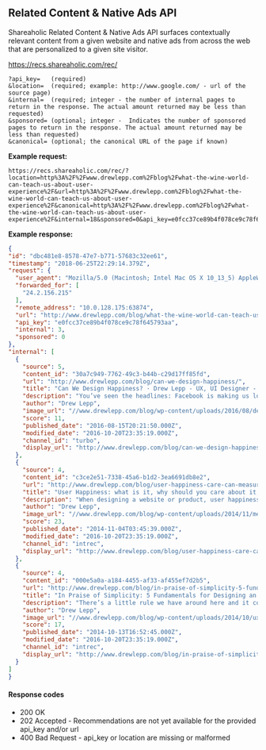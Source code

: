 Related Content & Native Ads API
---

Shareaholic Related Content & Native Ads API surfaces contextually relevant content from a given website and native ads from across the web that are personalized to a given site visitor.

  https://recs.shareaholic.com/rec/
  
    ?api_key=   (required)
    &location=  (required; example: http://www.google.com/ - url of the source page)
    &internal=  (required; integer - the number of internal pages to return in the response. The actual amount returned may be less than requested)
    &sponsored= (optional; integer -  Indicates the number of sponsored pages to return in the response. The actual amount returned may be less than requested)
    &canonical= (optional; the canonical URL of the page if known)

**Example request:**

    https://recs.shareaholic.com/rec/?location=http%3A%2F%2Fwww.drewlepp.com%2Fblog%2Fwhat-the-wine-world-can-teach-us-about-user-experience%2F&url=http%3A%2F%2Fwww.drewlepp.com%2Fblog%2Fwhat-the-wine-world-can-teach-us-about-user-experience%2F&canonical=http%3A%2F%2Fwww.drewlepp.com%2Fblog%2Fwhat-the-wine-world-can-teach-us-about-user-experience%2F&internal=18&sponsored=0&api_key=e0fcc37ce89b4f078ce9c78f645793aa
  
**Example response:**
  
  ```json
{
  "id": "dbc481e8-8578-47e7-b771-57683c32ee61",
  "timestamp": "2018-06-25T22:29:14.379Z",
  "request": {
    "user_agent": "Mozilla/5.0 (Macintosh; Intel Mac OS X 10_13_5) AppleWebKit/537.36 (KHTML, like Gecko) Chrome/67.0.3396.87 Safari/537.36",
    "forwarded_for": [
      "24.2.156.215"
    ],
    "remote_address": "10.0.128.175:63874",
    "url": "http://www.drewlepp.com/blog/what-the-wine-world-can-teach-us-about-user-experience/",
    "api_key": "e0fcc37ce89b4f078ce9c78f645793aa",
    "internal": 3,
    "sponsored": 0
  },
  "internal": [
    {
      "source": 5,
      "content_id": "30a7c949-7762-49c3-b44b-c29d17ff85fd",
      "url": "http://www.drewlepp.com/blog/can-we-design-happiness/",
      "title": "Can We Design Happiness? · Drew Lepp - UX, UI Designer - Washington, DC",
      "description": "You’ve seen the headlines: Facebook is making us lonely (The Atlantic); How Facebook makes us unhappy (The New Yorker); ",
      "author": "Drew Lepp",
      "image_url": "//www.drewlepp.com/blog/wp-content/uploads/2016/08/design-happiness-ux-5-1024x448.jpg",
      "score": 11,
      "published_date": "2016-08-15T20:21:50.000Z",
      "modified_date": "2016-10-20T23:35:19.000Z",
      "channel_id": "turbo",
      "display_url": "http://www.drewlepp.com/blog/can-we-design-happiness/"
    },
    {
      "source": 4,
      "content_id": "c3ce2e51-7338-45a6-b1d2-3ea6691db8e2",
      "url": "http://www.drewlepp.com/blog/user-happiness-care-can-measure/",
      "title": "User Happiness: what is it, why should you care about it, and how can you measure it? · Drew Lepp - UX, UI Designer - Washington, DC",
      "description": "When designing a website or product, user happiness is a simple concept that becomes far more complicated in practice. When a product is designed beautifully, everybody wins. When your product enriches your users’ lives in some meaningful way, they can become brand advocates, are more patient when the occasional issue arises and pay for your …",
      "author": "Drew Lepp",
      "image_url": "//www.drewlepp.com/blog/wp-content/uploads/2014/11/measure_user_happiness1-e1416063828545.png",
      "score": 23,
      "published_date": "2014-11-04T03:45:39.000Z",
      "modified_date": "2016-10-20T23:35:19.000Z",
      "channel_id": "intrec",
      "display_url": "http://www.drewlepp.com/blog/user-happiness-care-can-measure/"
    },
    {
      "source": 4,
      "content_id": "000e5a0a-a184-4455-af33-af455ef7d2b5",
      "url": "http://www.drewlepp.com/blog/in-praise-of-simplicity-5-fundamentals-for-designing-a-simple-product/",
      "title": "In Praise of Simplicity: 5 Fundamentals for Designing an Elegant Application · Drew Lepp - UX, UI Designer - Washington, DC",
      "description": "There’s a little rule we have around here and it comes off this quote by Leonardo da Vinci, who knew a thing or two about design, and had some pretty good advice on the topic: The first question is “Why?” Why should things be more simple?What does “simple” mean, anyway? Shouldn’t we aim to build …",
      "author": "Drew Lepp",
      "image_url": "//www.drewlepp.com/blog/wp-content/uploads/2014/10/ux_payments1-e1416063732546.jpg",
      "score": 17,
      "published_date": "2014-10-13T16:52:45.000Z",
      "modified_date": "2016-10-20T23:35:19.000Z",
      "channel_id": "intrec",
      "display_url": "http://www.drewlepp.com/blog/in-praise-of-simplicity-5-fundamentals-for-designing-a-simple-product/"
    }
  ]
}
  ```

  
#### Response codes

* 200 OK
* 202 Accepted - Recommendations are not yet available for the provided api_key and/or url
* 400 Bad Request - api_key or location are missing or malformed
